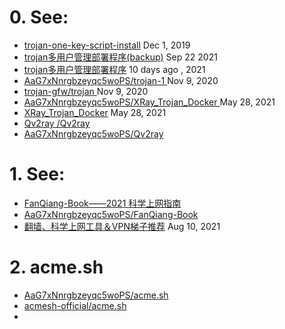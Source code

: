 # 0. See:
 - [trojan-one-key-script-install](https://github.com/AaG7xNnrgbzeyqc5woPS/trojan-one-key-script-install)  Dec 1, 2019
 - [trojan多用户管理部署程序(backup)](https://github.com/AaG7xNnrgbzeyqc5woPS/trojan-2)  Sep 22 2021
 - [trojan多用户管理部署程序](https://github.com/Jrohy/trojan)                       10 days ago , 2021
 - [ AaG7xNnrgbzeyqc5woPS/trojan-1 ](https://github.com/AaG7xNnrgbzeyqc5woPS/trojan-1) Nov 9, 2020
 - [ trojan-gfw/trojan ](https://github.com/trojan-gfw/trojan)        Nov 9, 2020
 - [ AaG7xNnrgbzeyqc5woPS/XRay_Trojan_Docker ](https://github.com/AaG7xNnrgbzeyqc5woPS/XRay_Trojan_Docker)  May 28, 2021
 - [XRay_Trojan_Docker](https://github.com/maidoudouo/XRay_Trojan_Docker)  May 28, 2021
 - [Qv2ray /Qv2ray ](https://github.com/Qv2ray/Qv2ray)
 - [AaG7xNnrgbzeyqc5woPS/Qv2ray](https://github.com/AaG7xNnrgbzeyqc5woPS/Qv2ray)


# 1. See:
  - [FanQiang-Book——2021 科学上网指南](https://github.com/xiaoming-ssr/FanQiang-Book)
  - [AaG7xNnrgbzeyqc5woPS/FanQiang-Book ](https://github.com/AaG7xNnrgbzeyqc5woPS/FanQiang-Book)
  - [翻墙、科学上网工具＆VPN梯子推荐](https://github.com/AaG7xNnrgbzeyqc5woPS/fanqiang-vpn.github.io)  Aug 10, 2021

# 2. acme.sh
  - [ AaG7xNnrgbzeyqc5woPS/acme.sh ](https://github.com/AaG7xNnrgbzeyqc5woPS/acme.sh)
  - [ acmesh-official/acme.sh ](https://github.com/acmesh-official/acme.sh)
  - 

